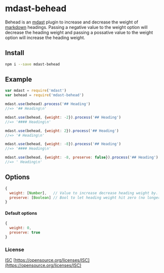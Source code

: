 # mdast-behead


Behead is an [mdast](https://github.com/wooorm/mdast) plugin to increase and decrease the weight of [markdown](https://daringfireball.net/projects/markdown/syntax#header) headings.  Passing a negative value to the weight option will decrease the heading weight and passing a possative value to the weight option will increase the heading weight.


## Install


```bash
npm i --save mdast-behead
```


## Example


```js
var mdast = require('mdast')
var behead = require('mdast-behead')

mdast.use(behead).process('## Heading')
//=> '## Heading\n'

mdast.use(behead, {weight: -2}).process('## Heading')
//=> '#### Heading\n'

mdast.use(behead, {weight: 2}).process('## Heading')
//=> '# Heading\n'

mdast.use(behead, {weight: -8}).process('## Heading')
//=> '#### Heading\n'

mdast.use(behead, {weight: -8, preserve: false}).process('## Heading')
//=> ' Heading\n'
```


## Options


```js
{
  weight: [Number],   // Value to increase decrease heading weight by.
  preserve: [Boolean] // Bool to let heading weight hit zero (no longer a heading) or not.
}
```


#### Default options


```js
{
  weight: 0,
  preserve: true
}
```


### License

[ISC](./License.md) [https://opensource.org/licenses/ISC](https://opensource.org/licenses/ISC)
